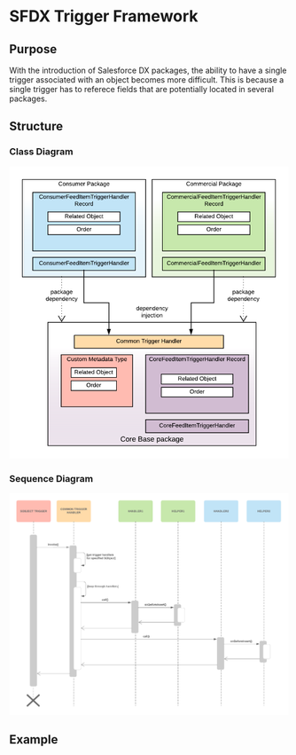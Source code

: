 # SFDX Trigger Framework

## Purpose
With the introduction of Salesforce DX packages, the ability to have a single trigger associated with an object becomes more difficult. This is because a single trigger has to referece fields that are potentially located in several packages.

## Structure

### Class Diagram

![class diagram](images/class_diagram.png)

### Sequence Diagram

![sequence diagram](images/sequence_diagram.png)

## Example
